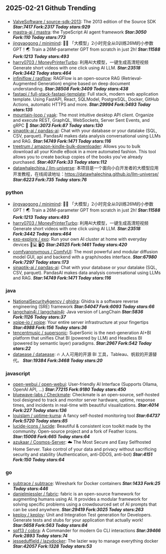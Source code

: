 ## 2025-02-21 Github Trending

### 
* [ValveSoftware / source-sdk-2013](https://github.com/ValveSoftware/source-sdk-2013): The 2013 edition of the Source SDK ***Star:7417 Fork:2317 Today stars:929***
* [mastra-ai / mastra](https://github.com/mastra-ai/mastra): the TypeScript AI agent framework ***Star:3050 Fork:110 Today stars:773***
* [jingyaogong / minimind](https://github.com/jingyaogong/minimind): 🚀🚀 「大模型」2小时完全从0训练26M的小参数GPT！🌏 Train a 26M-parameter GPT from scratch in just 2h! ***Star:11588 Fork:1213 Today stars:493***
* [harry0703 / MoneyPrinterTurbo](https://github.com/harry0703/MoneyPrinterTurbo): 利用AI大模型，一键生成高清短视频 Generate short videos with one click using AI LLM. ***Star:23518 Fork:3442 Today stars:464***
* [infiniflow / ragflow](https://github.com/infiniflow/ragflow): RAGFlow is an open-source RAG (Retrieval-Augmented Generation) engine based on deep document understanding. ***Star:38508 Fork:3409 Today stars:438***
* [fastapi / full-stack-fastapi-template](https://github.com/fastapi/full-stack-fastapi-template): Full stack, modern web application template. Using FastAPI, React, SQLModel, PostgreSQL, Docker, GitHub Actions, automatic HTTPS and more. ***Star:29994 Fork:5493 Today stars:135***
* [mountain-loop / yaak](https://github.com/mountain-loop/yaak): The most intuitive desktop API client. Organize and execute REST, GraphQL, WebSockets, Server Sent Events, and gRPC 🦬 ***Star:3073 Fork:87 Today stars:130***
* [sinaptik-ai / pandas-ai](https://github.com/sinaptik-ai/pandas-ai): Chat with your database or your datalake (SQL, CSV, parquet). PandasAI makes data analysis conversational using LLMs and RAG. ***Star:14749 Fork:1471 Today stars:116***
* [treetrum / amazon-kindle-bulk-downloader](https://github.com/treetrum/amazon-kindle-bulk-downloader): Allows you to bulk download all your Kindle eBook in a more automated fashion. This tool allows you to create backup copies of the books you've already purchased. ***Star:407 Fork:33 Today stars:112***
* [datawhalechina / llm-universe](https://github.com/datawhalechina/llm-universe): 本项目是一个面向小白开发者的大模型应用开发教程，在线阅读地址：https://datawhalechina.github.io/llm-universe/ ***Star:6223 Fork:735 Today stars:76***

### python
* [jingyaogong / minimind](https://github.com/jingyaogong/minimind): 🚀🚀 「大模型」2小时完全从0训练26M的小参数GPT！🌏 Train a 26M-parameter GPT from scratch in just 2h! ***Star:11588 Fork:1213 Today stars:493***
* [harry0703 / MoneyPrinterTurbo](https://github.com/harry0703/MoneyPrinterTurbo): 利用AI大模型，一键生成高清短视频 Generate short videos with one click using AI LLM. ***Star:23518 Fork:3442 Today stars:464***
* [exo-explore / exo](https://github.com/exo-explore/exo): Run your own AI cluster at home with everyday devices 📱💻 🖥️⌚ ***Star:24525 Fork:1461 Today stars:420***
* [comfyanonymous / ComfyUI](https://github.com/comfyanonymous/ComfyUI): The most powerful and modular diffusion model GUI, api and backend with a graph/nodes interface. ***Star:67980 Fork:7297 Today stars:173***
* [sinaptik-ai / pandas-ai](https://github.com/sinaptik-ai/pandas-ai): Chat with your database or your datalake (SQL, CSV, parquet). PandasAI makes data analysis conversational using LLMs and RAG. ***Star:14749 Fork:1471 Today stars:116***

### java
* [NationalSecurityAgency / ghidra](https://github.com/NationalSecurityAgency/ghidra): Ghidra is a software reverse engineering (SRE) framework ***Star:54047 Fork:6093 Today stars:66***
* [langchain4j / langchain4j](https://github.com/langchain4j/langchain4j): Java version of LangChain ***Star:5836 Fork:1126 Today stars:37***
* [xpipe-io / xpipe](https://github.com/xpipe-io/xpipe): Your entire server infrastructure at your fingertips ***Star:4988 Fork:156 Today stars:36***
* [tencentmusic / supersonic](https://github.com/tencentmusic/supersonic): SuperSonic is the next-generation AI+BI platform that unifies Chat BI (powered by LLM) and Headless BI (powered by semantic layer) paradigms. ***Star:2967 Fork:542 Today stars:22***
* [dataease / dataease](https://github.com/dataease/dataease): 🔥 人人可用的开源 BI 工具，Tableau、帆软的开源替代。 ***Star:19384 Fork:3468 Today stars:20***

### javascript
* [open-webui / open-webui](https://github.com/open-webui/open-webui): User-friendly AI Interface (Supports Ollama, OpenAI API, ...) ***Star:77215 Fork:9180 Today stars:450***
* [bluewave-labs / Checkmate](https://github.com/bluewave-labs/Checkmate): Checkmate is an open-source, self-hosted tool designed to track and monitor server hardware, uptime, response times, and incidents in real-time with beautiful visualizations. ***Star:4014 Fork:227 Today stars:136***
* [louislam / uptime-kuma](https://github.com/louislam/uptime-kuma): A fancy self-hosted monitoring tool ***Star:64737 Fork:5720 Today stars:85***
* [lucide-icons / lucide](https://github.com/lucide-icons/lucide): Beautiful & consistent icon toolkit made by the community. Open-source project and a fork of Feather Icons. ***Star:15008 Fork:665 Today stars:64***
* [azukaar / Cosmos-Server](https://github.com/azukaar/Cosmos-Server): ☁️ The Most Secure and Easy Selfhosted Home Server. Take control of your data and privacy without sacrificing security and stability (Authentication, anti-DDOS, anti-bot) ***Star:4151 Fork:150 Today stars:64***

### go
* [subtrace / subtrace](https://github.com/subtrace/subtrace): Wireshark for Docker containers ***Star:1433 Fork:25 Today stars:446***
* [danielmiessler / fabric](https://github.com/danielmiessler/fabric): fabric is an open-source framework for augmenting humans using AI. It provides a modular framework for solving specific problems using a crowdsourced set of AI prompts that can be used anywhere. ***Star:29419 Fork:3025 Today stars:263***
* [keploy / keploy](https://github.com/keploy/keploy): Unit and Integration Test generation for Developers. Generate tests and stubs for your application that actually work! ***Star:5658 Fork:563 Today stars:84***
* [spf13 / cobra](https://github.com/spf13/cobra): A Commander for modern Go CLI interactions ***Star:39466 Fork:2893 Today stars:74***
* [jesseduffield / lazydocker](https://github.com/jesseduffield/lazydocker): The lazier way to manage everything docker ***Star:42057 Fork:1328 Today stars:53***
